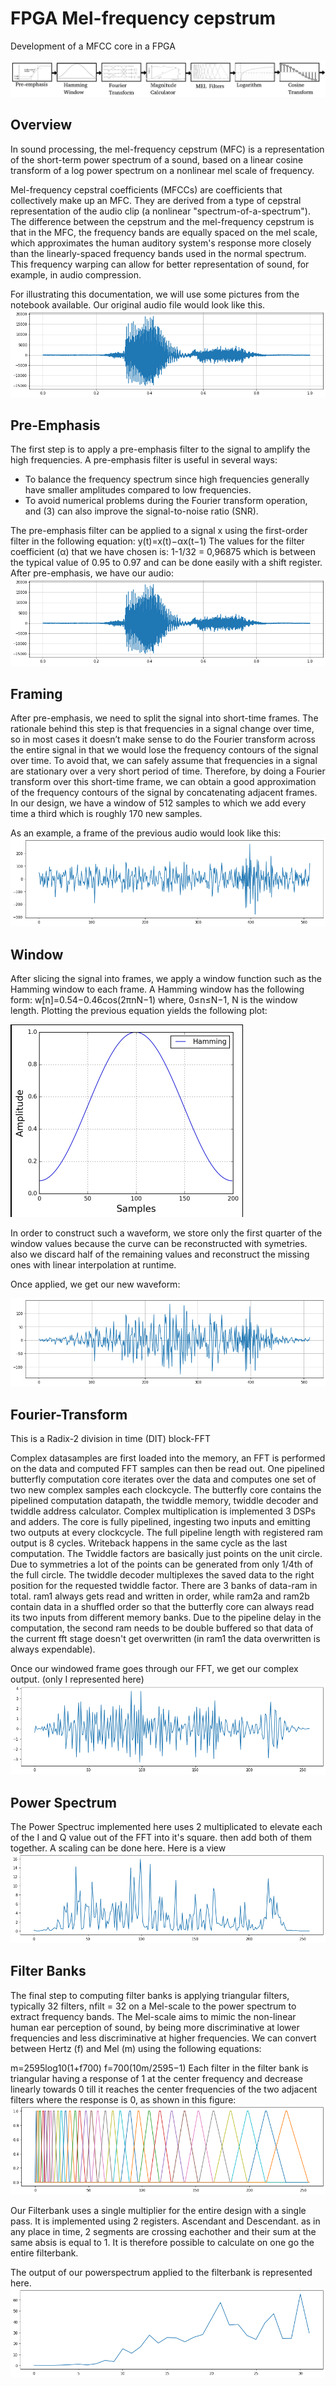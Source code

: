 # FPGA Mel-frequency cepstrum

Development of a MFCC core in a FPGA

![Block Diagram](docs/MFCC.png)

## Overview

In sound processing, the mel-frequency cepstrum (MFC) is a representation of the short-term power spectrum of a sound, based on a linear cosine transform of a log power spectrum on a nonlinear mel scale of frequency.

Mel-frequency cepstral coefficients (MFCCs) are coefficients that collectively make up an MFC. They are derived from a type of cepstral representation of the audio clip (a nonlinear "spectrum-of-a-spectrum"). The difference between the cepstrum and the mel-frequency cepstrum is that in the MFC, the frequency bands are equally spaced on the mel scale, which approximates the human auditory system's response more closely than the linearly-spaced frequency bands used in the normal spectrum. This frequency warping can allow for better representation of sound, for example, in audio compression.

For illustrating this documentation, we will use some pictures from the notebook available. Our original audio file would look like this.
![Block Diagram](docs/orig.png)


## Pre-Emphasis

The first step is to apply a pre-emphasis filter to the signal to amplify the high frequencies. A pre-emphasis filter is useful in several ways: 
 - To balance the frequency spectrum since high frequencies generally have smaller amplitudes compared to low frequencies. 
 - To avoid numerical problems during the Fourier transform operation, and (3) can also improve the signal-to-noise ratio (SNR).

The pre-emphasis filter can be applied to a signal x using the first-order filter in the following equation: 
y(t)=x(t)−αx(t−1)
The values for the filter coefficient (α) that we have chosen is: 1-1/32 = 0,96875 which is between the typical value of 0.95 to 0.97 and can be done easily with a shift register.
After pre-emphasis, we have our audio:
![Block Diagram](docs/orig.png)

## Framing

After pre-emphasis, we need to split the signal into short-time frames. The rationale behind this step is that frequencies in a signal change over time, so in most cases it doesn’t make sense to do the Fourier transform across the entire signal in that we would lose the frequency contours of the signal over time. To avoid that, we can safely assume that frequencies in a signal are stationary over a very short period of time. Therefore, by doing a Fourier transform over this short-time frame, we can obtain a good approximation of the frequency contours of the signal by concatenating adjacent frames.
In our design, we have a window of 512 samples to which we add every time a third which is roughly 170 new samples.

As an example, a frame of the previous audio would look like this:
![Block Diagram](docs/frame.png)


## Window
After slicing the signal into frames, we apply a window function such as the Hamming window to each frame. A Hamming window has the following form:
w[n]=0.54−0.46cos(2πnN−1)
where, 0≤n≤N−1, N is the window length. Plotting the previous equation yields the following plot:

![Block Diagram](docs/hamming_window.png)

In order to construct such a waveform, we store only the first quarter of the window values because the curve can be reconstructed with symetries. also we discard half of the remaining values and reconstruct the missing ones with linear interpolation at runtime.

Once applied, we get our new waveform:

![Block Diagram](docs/window.png)

## Fourier-Transform

This is a Radix-2 division in time (DIT) block-FFT

Complex datasamples are first loaded into the memory, an FFT is performed on the data and computed FFT samples can then be read out. One pipelined butterfly computation core iterates over the data and computes one set of two new complex samples each clockcycle. The butterfly core contains the pipelined computation datapath, the twiddle memory, twiddle decoder and twiddle address calculator. Complex multiplication is implemented 3 DSPs and adders. The core is fully pipelined, ingesting two inputs and emitting two outputs at every clockcycle. The full pipeline length with registered ram output is 8 cycles. Writeback happens in the same cycle as the last computation. The Twiddle factors are basically just points on the unit circle. Due to symmetries a lot of the points can be generated from only 1/4th of the full circle. The twiddle decoder multiplexes the saved data to the right position for the requested twiddle factor. There are 3 banks of data-ram in total. ram1 always gets read and written in order, while ram2a and ram2b contain data in a shuffled order so that the butterfly core can always read its two inputs from different memory banks. Due to the pipeline delay in the computation, the second ram needs to be double buffered so that data of the current fft stage doesn't get overwritten (in ram1 the data overwritten is always expendable).

Once our windowed frame goes through our FFT, we get our complex output. (only I represented here)
![Block Diagram](docs/FFT.png)

## Power Spectrum

The Power Spectruc implemented here uses 2 multiplicated to elevate each of the I and Q value out of the FFT into it's square. then add both of them together. A scaling can be done here.
Here is a view
![Block Diagram](docs/powerspectrum.png)


## Filter Banks
The final step to computing filter banks is applying triangular filters, typically 32 filters, nfilt = 32 on a Mel-scale to the power spectrum to extract frequency bands. The Mel-scale aims to mimic the non-linear human ear perception of sound, by being more discriminative at lower frequencies and less discriminative at higher frequencies. We can convert between Hertz (f) and Mel (m) using the following equations:

m=2595log10(1+f700)
f=700(10m/2595−1)
Each filter in the filter bank is triangular having a response of 1 at the center frequency and decrease linearly towards 0 till it reaches the center frequencies of the two adjacent filters where the response is 0, as shown in this figure:
![Block Diagram](docs/filterbank.png)

Our Filterbank uses a single multiplier for the entire design with a single pass. It is implemented using 2 registers. Ascendant and Descendant. as in any place in time, 2 segments are crossing eachother and their sum at the same absis is equal to 1. It is therefore possible to calculate on one go the entire filterbank.

The output of our powerspectrum applied to the filterbank is represented here.
![Block Diagram](docs/mel.png)

